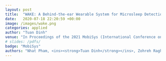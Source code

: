 ```yaml
---
layout: post
title:  "WAKE: A Behind-the-ear Wearable System for Microsleep Detection"
date:   2020-07-18 22:20:59 +00:00
image: /images/wake.png
categories: applied
author: "Tuan Dinh"
venue: "In Proceedings of the 2021 MobiSys (International Conference on Mobile Systems, Applications, and Services)"
# slides: /pdfs/
badge: "MobiSys"
authors: "Nhat Pham, <ins><strong>Tuan Dinh</strong></ins>, Zohreh Raghebi, Taeho Kim, Nam Bui, Phuc Nguyen, Hoang Truong, Farnoush Banaei-Kashani, Ann Halbower, Thang Dinh, and Tam Vu"
---
```

<!-- [Presented Slides](){:target="_blank"} -->
